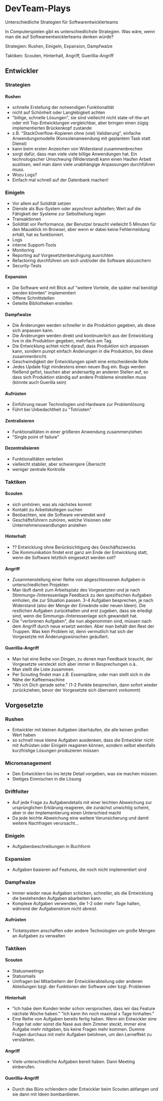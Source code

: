 # DevTeam-Plays
Unterschiedliche Strategien für Softwarentwicklerteams

In Computerspielen gibt es unterschiedlichste Strategien. Was wäre, wenn man die auf Softwareentwicklerteams denken würde?

Strategien: Rushen, Einigeln, Expansion, Dampfwalze

Taktiken: Scouten, Hinterhalt, Angriff, Guerillia-Angriff

## Entwickler

### Strategien

#### Rushen
  - schnelle Erstellung der notwendigen Funktionalität
  - nicht auf Schönheit oder Langlebigkeit achten
  - "billige, schnelle Lösungen", sie sind vielleicht nicht state-of-the-art oder mit Top-Entwicklungen vergleichbar, aber bringen einen zügig implementierten Brückenkopf zustande
  - z.B. "StackOverflow-Kopieren ohne (viel) Validierung", einfache Anwendungsmodelle (Konsolenanwendung mit geplantem Task statt Dienst)
  - kann beim ersten Anzeichen von Widerstand zusammenbrechen
  - sorgt dafür, dass man viele viele billige Anwendungen hat. Ein technologischer Umschwung (Widerstand) kann einen Haufen Arbeit auslösen, weil man dann viele unabhängige Anpassungen durchführen muss.
  - Wozu Logs?
  - Einfach mal schnell auf der Datenbank machen!
  
### Einigeln
  - Vor allem auf Solidität setzen
  - Dienste als Bus-System oder asynchron aufstellen; Wert auf die Fähigkeit der Systeme zur Selbstheilung legen
  - Transaktionen
  - Solidität vor Performance, der Benutzer braucht vielleicht 5 Minuten für den Mausklick im Browser, aber wenn er dabei keine Fehlermeldung erhält, hat es funktioniert.
  - Logs
  - interne Support-Tools
  - Monitoring
  - Reporting auf Vorgesetztenberuhigung ausrichten
  - Refactoring durchführen um sich und/oder die Software abzusichern
  - Security-Tests

#### Expansion
  - Die Software wird mit Blick auf "weitere Vorteile, die später mal benötigt werden könnten" implementiert
  - Offene Schnittstellen
  - Geteilte Bibliotheken erstellen

#### Dampfwalze
  - Die Änderungen werden schneller in die Produktion gegeben, als diese sich anpassen kann.
  - Die Änderungen werden direkt und kontinuierlich aus der Entwicklung live in die Produktion gegeben, mehrfach am Tag.
  - Die Entwicklung achtet nicht darauf, dass Produktion sich anpassen kann, sondern pumpt einfach Änderungen in die Produktion, bis diese zusammenbricht.
  - Geschwindigkeit der Entwicklungen spielt eine entscheidende Rolle
  - Jedes Update fügt mindestens einen neuen Bug ein. Bugs werden fließend gefixt, tauchen aber andersartig an anderen Stellen auf, so dass sich Produktion ständig auf andere Probleme einstellen muss (könnte auch Guerilla sein)

#### Aufrüsten
  - Einführung neuer Technologien und Hardware zur Problemlösung
  - Führt bei Unbedachtheit zu "Totrüsten"

#### Zentralisieren
  - Funktionalitäten in einer größeren Anwendung zusammenziehen
  - "Single point of failure"

#### Dezentralisieren
  - Funktionalitäten verteilen
  - vielleicht stabiler, aber schwierigere Übersicht
  - weniger zentrale Kontrolle

### Taktiken

#### Scouten
  - sich umhören, was als nächstes kommt
  - Kontakt zu Arbeitskollegen suchen
  - Beobachten, wie die Software verwendet wird
  - Geschäftsführern zuhören, welche Visionen oder Unternehmenswandlungen anstehen

#### Hinterhalt
  - ?? Entwicklung ohne Berücksichtigung des Geschäftszwecks
  - Die Kommunikation findet erst ganz am Ende der Entwicklung statt, wenn die Software letztlich eingesetzt werden soll?
  
#### Angriff
  - Zusammenstellung einer Reihe von abgeschlossenen Aufgaben in unterschiedlichen Projekten
  - Man läuft damit zum Arbeitsplatz des Vorgesetzten und je nach Stimmungs-/Interessenlage Feedback zu den spezifischen Aufgaben einholen, die zur Situation passen. 3-4 Aufgaben besprechen, je nach Widerstand (also der Menge der Einwände oder neuen Ideen). Die restlichen Aufgaben zurückhalten und erst zugeben, dass sie erledigt sind, wenn die Simmungs-/Interessenlage sich gewandelt hat. 
  - Die "verlorenen Aufgaben", die nun abgenommen sind, müssen nach dem Angriff durch neue ersetzt werden. Aber man behält den Rest der Truppen. Was kein Problem ist, denn vermutlich hat sich der Vorgesetzte mit Änderungswünschen geäußert. 
  
#### Guerillia-Angriff
  - Man hat eine Reihe von Dingen, zu denen man Feedback braucht, der Vorgesetzte versteckt sich aber immer in Besprechungen o.ä..
  - Man stellt die Liste zusammen. 
  - Per Scouting findet man z.B. Essenspläne, oder man stellt sich in die Nähe der Kaffeemaschine
  - "Wo ich Dich gerade sehe." (1-2 Punkte besprechen, dann sofort wieder zurückziehen, bevor der Vorgesetzte sich überrannt vorkommt)

## Vorgesetzte

### Rushen
  - Entwickler mit kleinen Aufgaben überhäufen, die alle keinen großen Wert haben
  - so schnell neue kleine Aufgaben ausdenken, dass die Entwickler nicht mit Aufrüsten oder Einigeln reagieren können, sondern selbst ebenfalls kurzfristige Lösungen produzieren müssen

### Micromanagement
  - Den Entwicklern bis ins letzte Detail vorgeben, was sie machen müssen.
  - Stetiges Einmischen in die Lösung
  
### Driftfolter
  - Auf jede Frage zu Aufgabendetails mit einer leichten Abweichung zur ursprünglichen Erklärung reagieren, die zunächst unwichtig scheint, aber in der Implementierung einen Unterschied macht
  - Da jede leichte Abweichung eine weitere Verunsicherung und damit weitere Nachfragen verursacht...
  
### Einigeln
  - Aufgabenbeschreibungen in Buchform

### Expansion
  - Aufgaben basieren auf Features, die noch nicht implementiert sind
  
### Dampfwalze
  - Immer wieder neue Aufgaben schicken, schneller, als die Entwicklung die bestehenden Aufgaben abarbeiten kann.
  - Komplexe Aufgaben verwenden, die 1-2 oder mehr Tage halten, während der Aufgabenstrom nicht abreist.
  
#### Aufrüsten
  - Ticketsystem anschaffen oder andere Technologien um große Mengen an Aufgaben zu verwalten

### Taktiken

#### Scouten
  - Statusmeetings
  - Statusmails
  - Umfragen bei Mitarbeitern der Entwicklerabteilung oder anderen Abteilungen bzgl. der Funktionen der Software oder bzgl. Problemen

#### Hinterhalt
  - "Ich habe dem Kunden leider schon versprochen, dass wir das Feature nächste Woche haben." "Ich kann ihn noch maximal x Tage hinhalten."
  - Eine Reihe von Aufgaben bereits fertig haben. Wenn ein Entwickler eine Frage hat oder sonst die Nase aus dem Zimmer steckt, immer eine Aufgabe mehr mitgeben, bis keine Fragen mehr kommen. Dumme Fragen durchaus mit mehr Aufgaben belohnen, um den Lerneffekt zu verstärken.
  
#### Angriff
  - Viele unterschiedliche Aufgaben bereit haben. Dann Meeting einberufen.
  
#### Guerillia-Angriff
  - Durch das Büro schlendern oder Entwickler beim Scouten abfangen und sie dann mit Ideen bombardieren.

  
  
